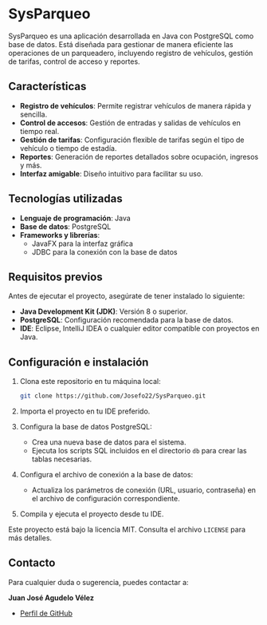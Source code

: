 # SysParqueo

SysParqueo es una aplicación desarrollada en Java con PostgreSQL como base de datos. Está diseñada para gestionar de manera eficiente las operaciones de un parqueadero, incluyendo registro de vehículos, gestión de tarifas, control de acceso y reportes.

## Características

- **Registro de vehículos**: Permite registrar vehículos de manera rápida y sencilla.
- **Control de accesos**: Gestión de entradas y salidas de vehículos en tiempo real.
- **Gestión de tarifas**: Configuración flexible de tarifas según el tipo de vehículo o tiempo de estadía.
- **Reportes**: Generación de reportes detallados sobre ocupación, ingresos y más.
- **Interfaz amigable**: Diseño intuitivo para facilitar su uso.

## Tecnologías utilizadas

- **Lenguaje de programación**: Java
- **Base de datos**: PostgreSQL
- **Frameworks y librerías**:
  - JavaFX para la interfaz gráfica 
  - JDBC para la conexión con la base de datos

## Requisitos previos

Antes de ejecutar el proyecto, asegúrate de tener instalado lo siguiente:

- **Java Development Kit (JDK)**: Versión 8 o superior.
- **PostgreSQL**: Configuración recomendada para la base de datos.
- **IDE**: Eclipse, IntelliJ IDEA o cualquier editor compatible con proyectos en Java.

## Configuración e instalación

1. Clona este repositorio en tu máquina local:

   ```bash
   git clone https://github.com/Josefo22/SysParqueo.git
   ```

2. Importa el proyecto en tu IDE preferido.

3. Configura la base de datos PostgreSQL:

   - Crea una nueva base de datos para el sistema.
   - Ejecuta los scripts SQL incluidos en el directorio `db` para crear las tablas necesarias.

4. Configura el archivo de conexión a la base de datos:

   - Actualiza los parámetros de conexión (URL, usuario, contraseña) en el archivo de configuración correspondiente.

5. Compila y ejecuta el proyecto desde tu IDE.



Este proyecto está bajo la licencia MIT. Consulta el archivo `LICENSE` para más detalles.

## Contacto

Para cualquier duda o sugerencia, puedes contactar a:

**Juan José Agudelo Vélez**
- [Perfil de GitHub](https://github.com/Josefo22)
